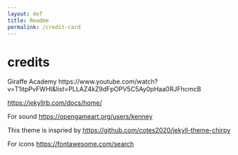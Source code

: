 ```yaml
---
layout: def
title: Readme
permalink: /credit-card
---
```

<style>
	.linkhai {
	color:blue;
	}
	.linkhai:hover {
	color:orange;
	font-size:30px;
	}
</style>
<h1 align="left">credits</h1>
Giraffe Academy
https://www.youtube.com/watch?v=T1itpPvFWHI&list=PLLAZ4kZ9dFpOPV5C5Ay0pHaa0RJFhcmcB

https://jekyllrb.com/docs/home/

For sound https://opengameart.org/users/kenney

This theme is inspried by https://github.com/cotes2020/jekyll-theme-chirpy

For icons https://fontawesome.com/search
